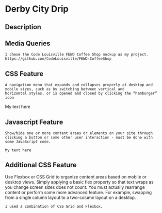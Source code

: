 # Derby City Drip
## Description

## Media Queries
```
I chose the Code Louisville FEWD Coffee Shop mockup as my project. https://github.com/CodeLouisville/FEWD-CoffeeShop
```

## CSS Feature
```
A navigation menu that expands and collapses properly at desktop and mobile sizes, such as by switching between vertical and 
horizontal styles, or is opened and closed by clicking the “hamburger” icon
```
My text here

## Javascript Feature
```
Show/hide one or more content areas or elements on your site through clicking a button or some other user interaction - must be done with some JavaScript code.
```
```
My text here
```

## Additional CSS Feature
Use Flexbox or CSS Grid to organize content areas based on mobile or desktop views. Simply applying a basic flex property so that text wraps as you change screen sizes does not count. You must actually rearrange content or perform some more advanced feature. For example, swapping from a single column layout to a two-column layout on a desktop.

```
I used a combination of CSS Grid and Flexbox. 
```





